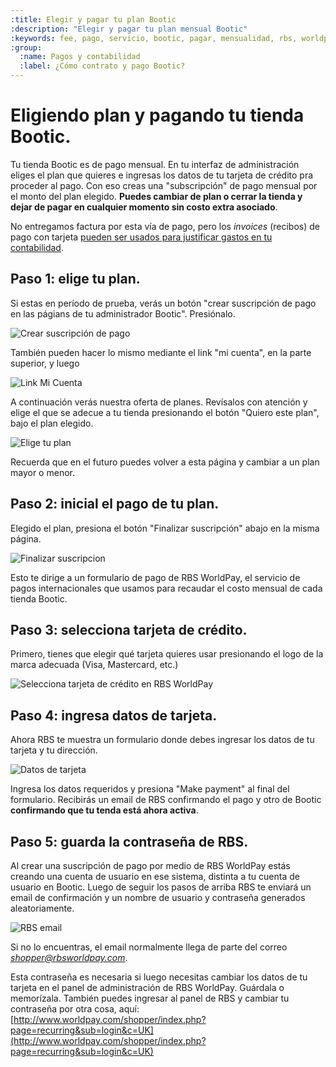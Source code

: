 ```yaml
---
:title: Elegir y pagar tu plan Bootic
:description: "Elegir y pagar tu plan mensual Bootic"
:keywords: fee, pago, servicio, bootic, pagar, mensualidad, rbs, worldpay, tarjeta, crédito, subscripción
:group:
  :name: Pagos y contabilidad
  :label: ¿Cómo contrato y pago Bootic? 
---
```

# Eligiendo plan y pagando tu tienda Bootic.

Tu tienda Bootic es de pago mensual. En tu interfaz de administración eliges el plan que quieres e ingresas los datos de tu tarjeta de crédito pra proceder al pago. Con eso creas una "subscripción" de pago mensual por el monto del plan elegido. **Puedes cambiar de plan o cerrar la tienda y dejar de pagar en cualquier momento sin costo extra asociado**.

No entregamos factura por esta vía de pago, pero los *invoices* (recibos) de pago con tarjeta [pueden ser usados para justificar gastos en tu contabilidad](/es/administration/plan_pagos_contabilidad).

## Paso 1: elige tu plan.

Si estas en período de prueba, verás un botón "crear suscripción de pago en las págians de tu administrador Bootic". Presiónalo.

<div class="captura"><div class="c-contenido">
<img src="<%= img('/img/billing/crear-suscripcion.png').thumb('600x').url %>" alt="Crear suscripción de pago" />
</div></div>

También pueden hacer lo mismo mediante el link "mi cuenta", en la parte superior, y luego 

<div class="captura"><div class="c-contenido">
<img src="/img/billing/micuenta.png" alt="Link Mi Cuenta" />
</div></div>

A continuación verás nuestra oferta de planes. Revísalos con atención y elige el que se adecue a tu tienda presionando el botón "Quiero este plan", bajo el plan elegido.

<div class="captura"><div class="c-contenido">
<img src="<%= img('/img/billing/plans.png').thumb('600x').url %>" alt="Elige tu plan" />
</div></div>

Recuerda que en el futuro puedes volver a esta página y cambiar a un plan mayor o menor.

## Paso 2: inicial el pago de tu plan.

Elegido el plan, presiona el botón "Finalizar suscripción" abajo en la misma página.

<div class="captura"><div class="c-contenido">
<img src="/img/billing/finalizar.png" alt="Finalizar suscripcion" />
</div></div>

Esto te dirige a un formulario de pago de RBS WorldPay, el servicio de pagos internacionales que usamos para recaudar el costo mensual de cada tienda Bootic.

## Paso 3: selecciona tarjeta de crédito.

Primero, tienes que elegir qué tarjeta quieres usar presionando el logo de la marca adecuada (Visa, Mastercard, etc.)

<img src="/img/billing/rbs-cards.png" alt="Selecciona tarjeta de crédito en RBS WorldPay" />

## Paso 4: ingresa datos de tarjeta.

Ahora RBS te muestra un formulario donde debes ingresar los datos de tu tarjeta y tu dirección.

<img src="/img/billing/rbs-billing.png" alt="Datos de tarjeta" />

Ingresa los datos requeridos y presiona "Make payment" al final del formulario. Recibirás un email de RBS confirmando el pago y otro de Bootic **confirmando que tu tenda está ahora activa**.

## Paso 5: guarda la contraseña de RBS.

Al crear una suscripción de pago por medio de RBS WorldPay estás creando una cuenta de usuario en ese sistema, distinta a tu cuenta de usuario en Bootic. Luego de seguir los pasos de arriba RBS te enviará un email de confirmación y un nombre de usuario y contraseña generados aleatoriamente.

<img src="/img/billing/rbs-login.png" alt="RBS email" />

Si no lo encuentras, el email normalmente llega de parte del correo *shopper@rbsworldpay.com*.

Esta contraseña es necesaria si luego necesitas cambiar los datos de tu tarjeta en el panel de administración de RBS WorldPay. Guárdala o memorízala. También puedes ingresar al panel de RBS y cambiar tu contraseña por otra cosa, aquí: [http://www.worldpay.com/shopper/index.php?page=recurring&sub=login&c=UK](http://www.worldpay.com/shopper/index.php?page=recurring&sub=login&c=UK)

